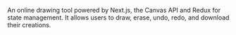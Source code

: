 An online drawing tool powered by Next.js, the Canvas API and Redux for state management. It allows users to draw, erase, undo, redo, and download their creations.
